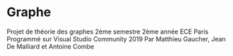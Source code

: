 # Graphe
Projet de théorie des graphes 2ème semestre 2ème année ECE Paris
Programmé sur Visual Studio Community 2019
Par Matthieu Gaucher, Jean De Malliard et Antoine Combe